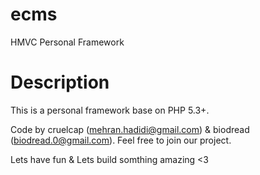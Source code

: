 ecms
====

HMVC Personal Framework

# Description

This is a personal framework base on PHP 5.3+.

Code by cruelcap (mehran.hadidi@gmail.com) & biodread (biodread.0@gmail.com).
Feel free to join our project.

Lets have fun & Lets build somthing amazing <3
